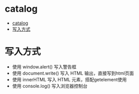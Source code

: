 # catalog
- [catalog](#catalog)
- [写入方式](#写入方式)


# 写入方式
- 使用 window.alert() 写入警告框
-   使用 document.write() 写入 HTML 输出，直接写到html页面
-   使用 innerHTML 写入 HTML 元素，搭配getelement使用
-   使用 console.log() 写入浏览器控制台

